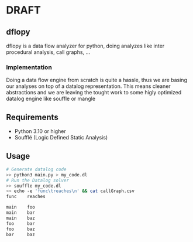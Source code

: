 # DRAFT
## dflopy

dflopy is a data flow analyzer for python, doing analyzes like inter
procedural analysis, call graphs, ...

### Implementation

Doing a data flow engine from scratch is quite a hassle, thus we are
basing our analyses on top of a datalog representation. This means
cleaner abstractions and we are leaving the tought work to some 
higly optimized datalog engine like souffle or mangle

## Requirements
- Python 3.10 or higher
- Soufflé (Logic Defined Static Analysis)

## Usage
```bash
# Generate datalog code
>> python3 main.py > my_code.dl
# Run the Datalog solver
>> souffle my_code.dl
>> echo -e 'func\treaches\n' && cat callGraph.csv
func    reaches

main    foo
main    bar
main    baz
foo     bar
foo     baz
bar     baz
```
